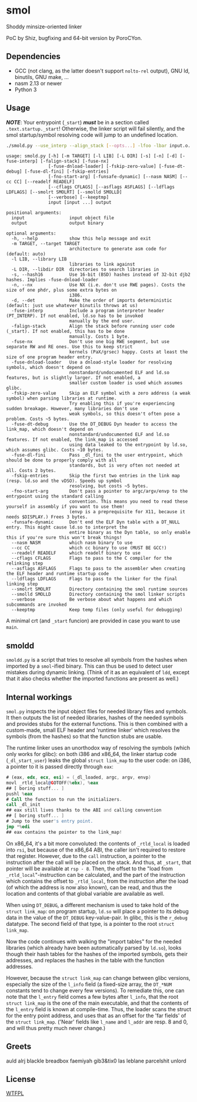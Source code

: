 # smol

Shoddy minsize-oriented linker

PoC by Shiz, bugfixing and 64-bit version by PoroCYon.

## Dependencies

* GCC (not clang, as the latter doesn't support `nolto-rel` output), GNU ld,
  binutils, GNU make, ...
* nasm 2.13 or newer
* Python 3

## Usage

***NOTE***: Your entrypoint (`_start`) ***must*** be in a section called
`.text.startup._start`! Otherwise, the linker script will fail silently, and
the smol startup/symbol resolving code will jump to an undefined location.

```sh
./smold.py --use_interp --align_stack [--opts...] -lfoo -lbar input.o... output.elf
```

```
usage: smold.py [-h] [-m TARGET] [-l LIB] [-L DIR] [-s] [-n] [-d] [-fuse-interp] [-falign-stack] [-fuse-nx]
                [-fuse-dnload-loader] [-fskip-zero-value] [-fuse-dt-debug] [-fuse-dl-fini] [-fskip-entries]
                [-fno-start-arg] [-funsafe-dynamic] [--nasm NASM] [--cc CC] [--readelf READELF]
                [--cflags CFLAGS] [--asflags ASFLAGS] [--ldflags LDFLAGS] [--smolrt SMOLRT] [--smolld SMOLLD]
                [--verbose] [--keeptmp]
                input [input ...] output

positional arguments:
  input                 input object file
  output                output binary

optional arguments:
  -h, --help            show this help message and exit
  -m TARGET, --target TARGET
                        architecture to generate asm code for (default: auto)
  -l LIB, --library LIB
                        libraries to link against
  -L DIR, --libdir DIR  directories to search libraries in
  -s, --hash16          Use 16-bit (BSD) hashes instead of 32-bit djb2 hashes. Implies -fuse-dnload-loader
  -n, --nx              Use NX (i.e. don't use RWE pages). Costs the size of one phdr, plus some extra bytes on
                        i386.
  -d, --det             Make the order of imports deterministic (default: just use whatever binutils throws at us)
  -fuse-interp          Include a program interpreter header (PT_INTERP). If not enabled, ld.so has to be invoked
                        manually by the end user.
  -falign-stack         Align the stack before running user code (_start). If not enabled, this has to be done
                        manually. Costs 1 byte.
  -fuse-nx              Don't use one big RWE segment, but use separate RW and RE ones. Use this to keep strict
                        kernels (PaX/grsec) happy. Costs at least the size of one program header entry.
  -fuse-dnload-loader   Use a dnload-style loader for resolving symbols, which doesn't depend on
                        nonstandard/undocumented ELF and ld.so features, but is slightly larger. If not enabled, a
                        smaller custom loader is used which assumes glibc.
  -fskip-zero-value     Skip an ELF symbol with a zero address (a weak symbol) when parsing libraries at runtime.
                        Try enabling this if you're experiencing sudden breakage. However, many libraries don't use
                        weak symbols, so this doesn't often pose a problem. Costs ~5 bytes.
  -fuse-dt-debug        Use the DT_DEBUG Dyn header to access the link_map, which doesn't depend on
                        nonstandard/undocumented ELF and ld.so features. If not enabled, the link_map is accessed
                        using data leaked to the entrypoint by ld.so, which assumes glibc. Costs ~10 bytes.
  -fuse-dl-fini         Pass _dl_fini to the user entrypoint, which should be done to properly comply with all
                        standards, but is very often not needed at all. Costs 2 bytes.
  -fskip-entries        Skip the first two entries in the link map (resp. ld.so and the vDSO). Speeds up symbol
                        resolving, but costs ~5 bytes.
  -fno-start-arg        Don't pass a pointer to argc/argv/envp to the entrypoint using the standard calling
                        convention. This means you need to read these yourself in assembly if you want to use them!
                        (envp is a preprequisite for X11, because it needs $DISPLAY.) Frees 3 bytes.
  -funsafe-dynamic      Don't end the ELF Dyn table with a DT_NULL entry. This might cause ld.so to interpret the
                        entire binary as the Dyn table, so only enable this if you're sure this won't break things!
  --nasm NASM           which nasm binary to use
  --cc CC               which cc binary to use (MUST BE GCC!)
  --readelf READELF     which readelf binary to use
  --cflags CFLAGS       Flags to pass to the C compiler for the relinking step
  --asflags ASFLAGS     Flags to pass to the assembler when creating the ELF header and runtime startup code
  --ldflags LDFLAGS     Flags to pass to the linker for the final linking step
  --smolrt SMOLRT       Directory containing the smol runtime sources
  --smolld SMOLLD       Directory containing the smol linker scripts
  --verbose             Be verbose about what happens and which subcommands are invoked
  --keeptmp             Keep temp files (only useful for debugging)
```

A minimal crt (and `_start` funcion) are provided in case you want to use `main`.

## smoldd

`smoldd.py` is a script that tries to resolve all symbols from the hashes when
imported by a `smol`-ified binary. This can thus be used to detect user mistakes
during dynamic linking. (Think of it as an equivalent of `ldd`, except that it
also checks whether the imported functions are present as well.)

## Internal workings

`smol.py` inspects the input object files for needed library files and symbols.
It then outputs the list of needed libraries, hashes of the needed symbols and
provides stubs for the external functions. This is then combined with a
custom-made, small ELF header and 'runtime linker' which resolves the symbols
(from the hashes) so that the function stubs are usable.

The runtime linker uses an unorthodox way of resolving the symbols (which only
works for glibc): on both i386 and x86_64, the linker startup code
(`_dl_start_user`) leaks the global `struct link_map` to the user code:
on i386, a pointer to it is passed directly through `eax`:

```asm
# (eax, edx, ecx, esi) = (_dl_loaded, argc, argv, envp)
movl _rtld_local@GOTOFF(%ebx), %eax
## [ boring stuff... ]
pushl %eax
# Call the function to run the initializers.
call _dl_init
## eax still lives thanks to the ABI and calling convention
## [ boring stuff... ]
# Jump to the user's entry point.
jmp *%edi
## eax contains the pointer to the link_map!
```

On x86_64, it's a bit more convoluted: the contents of `_rtld_local` is loaded
into `rsi`, but because of the x86_64 ABI, the caller isn't required to restore
that register. However, due to the `call` instruction, a pointer to the
instruction after the call will be placed on the stack. And thus, at `_start`,
that pointer will be available at `rsp - 8`. Then, the offset to the "load from
`_rtld_local`"-instruction can be calculated, and the part of the instruction
which contains the offset to `_rtld_local`, from the instruction after the load
(of which the address is now also known), can be read, and thus the location
and contents of that global variable are available as well.

When using `DT_DEBUG`, a different mechanism is used to take hold of the
`struct link_map`: on program startup, `ld.so` will place a pointer to its
debug data in the value of the `DT_DEBUG` key-value-pair. In glibc, this is
the `r_debug` datatype. The second field of that type, is a pointer to the
root `struct link_map`.

Now the code continues with walking the "import tables" for the needed
libraries (which already have been automatically parsed by `ld.so`), looks
though their hash tables for the hashes of the imported symbols, gets their
addresses, and replaces the hashes in the table with the function addresses.

However, because the `struct link_map` can change between glibc versions,
especially the size of the `l_info` field (a fixed-size array, the `DT_*NUM`
constants tend to change every few versions). To remediate this, one can note
that the `l_entry` field comes a few bytes after `l_info`, that the root
`struct link_map` is the one of the main executable, and that the contents of
the `l_entry` field is known at compile-time. Thus, the loader scans the struct
for the entry point address, and uses that as an offset for the 'far fields' of
the `struct link_map`. ('Near' fields like `l_name` and `l_addr` are resp. 8
and 0, and will thus pretty much never change.)

## Greets

auld alrj blackle breadbox faemiyah gib3&tix0 las leblane parcelshit unlord

## License

[WTFPL](/LICENSE)

